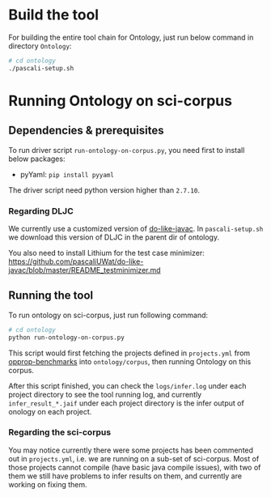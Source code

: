 # Build the tool

For building the entire tool chain for Ontology, just run below
command in directory `Ontology`:

```bash
# cd ontology
./pascali-setup.sh
```

# Running Ontology on sci-corpus

## Dependencies & prerequisites 

To run driver script `run-ontology-on-corpus.py`, you need first to
install below packages:

- pyYaml: `pip install pyyaml`

The driver script need python version higher than `2.7.10`.

### Regarding DLJC

We currently use a customized version of
[do-like-javac](https://github.com/pascaliUWat/do-like-javac.git). In
`pascali-setup.sh` we download this version of DLJC in the parent dir
of ontology.

You also need to install Lithium for the test case minimizer:
https://github.com/pascaliUWat/do-like-javac/blob/master/README_testminimizer.md


## Running the tool
To run ontology on sci-corpus, just run following command:

```bash
# cd ontology
python run-ontology-on-corpus.py
```

This script would first fetching the projects defined in
`projects.yml` from
[opprop-benchmarks](https://github.com/opprop-benchmarks) into
`ontology/corpus`, then running Ontology on this corpus.

After this script finished, you can check the `logs/infer.log` under
each project directory to see the tool running log, and currently
`infer_result_*.jaif` under each project directory is the infer output
of onology on each project.

### Regarding the sci-corpus

You may notice currently there were some projects has been commented
out in `projects.yml`, i.e. we are running on a sub-set of
sci-corpus. Most of those projects cannot compile (have basic java
compile issues), with two of them we still have problems to infer
results on them, and currently are working on fixing them.

